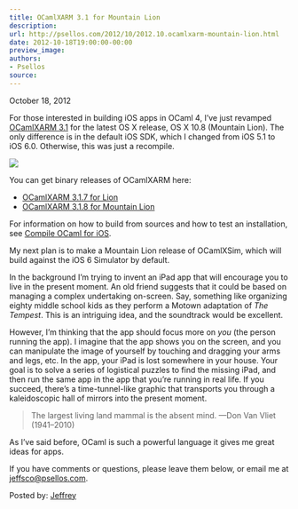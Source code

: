 ```yaml
---
title: OCamlXARM 3.1 for Mountain Lion
description:
url: http://psellos.com/2012/10/2012.10.ocamlxarm-mountain-lion.html
date: 2012-10-18T19:00:00-00:00
preview_image:
authors:
- Psellos
source:
---
```


<div class="date">October 18, 2012</div>

<p>For those interested in building iOS apps in OCaml 4, I’ve just revamped
<a href="http://psellos.com/ocaml/compile-to-iphone.html">OCamlXARM 3.1</a> for the latest OS X
release, OS X 10.8 (Mountain Lion).  The only difference is in the
default iOS SDK, which I changed from iOS 5.1 to iOS 6.0.  Otherwise,
this was just a recompile.</p>

<div class="flowaroundimg" style="margin-top: 1.0em;">
<a href="http://psellos.com/ocaml/compile-to-iphone.html"><img src="http://psellos.com/images/ipad-mirror-man.png"></a>
</div>

<p>You can get binary releases of OCamlXARM here:</p>

<ul class="rightoffloat">
<li><a href="http://psellos.com/pub/ocamlxarm/ocaml-4.00.0+xarm-3.1.7.dmg">OCamlXARM 3.1.7 for Lion</a></li>
<li><a href="http://psellos.com/pub/ocamlxarm/ocaml-4.00.0+xarm-3.1.8.dmg">OCamlXARM 3.1.8 for Mountain Lion</a></li>
</ul>

<p>For information on how to build from sources and how to test an
installation, see <a href="http://psellos.com/ocaml/compile-to-iphone.html">Compile OCaml for
iOS</a>.</p>

<p>My next plan is to make a Mountain Lion release of OCamlXSim, which will
build against the iOS 6 Simulator by default.</p>

<p>In the background I’m trying to invent an iPad app that will encourage
you to live in the present moment.  An old friend suggests that it could
be based on managing a complex undertaking on-screen.  Say, something
like organizing eighty middle school kids as they perform a Motown
adaptation of <em>The Tempest</em>.  This is an intriguing idea, and the
soundtrack would be excellent.</p>

<p>However, I’m thinking that the app should focus more on <em>you</em> (the
person running the app).  I imagine that the app shows you on the
screen, and you can manipulate the image of yourself by touching and
dragging your arms and legs, etc.  In the app, your iPad is lost
somewhere in your house.  Your goal is to solve a series of logistical
puzzles to find the missing iPad, and then run the same app in the app
that you’re running in real life.  If you succeed, there’s a
time-tunnel-like graphic that transports you through a kaleidoscopic
hall of mirrors into the present moment.</p>

<blockquote>
  <p>The largest living land mammal is the absent mind. —Don Van Vliet
  (1941–2010)</p>
</blockquote>

<p>As I’ve said before, OCaml is such a powerful language it gives me great
ideas for apps.</p>

<p>If you have comments or questions, please leave them below, or email me
at <a href="mailto:jeffsco@psellos.com">jeffsco@psellos.com</a>.</p>

<p>Posted by: <a href="http://psellos.com/aboutus.html#jeffreya.scofieldphd">Jeffrey</a></p>

<p></p>

